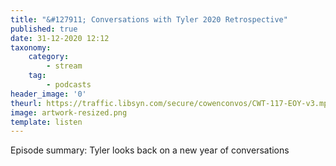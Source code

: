 ```yaml
---
title: "&#127911; Conversations with Tyler 2020 Retrospective"
published: true
date: 31-12-2020 12:12
taxonomy:
    category:
        - stream
    tag:
        - podcasts
header_image: '0'
theurl: https://traffic.libsyn.com/secure/cowenconvos/CWT-117-EOY-v3.mp3?dest-id=850607
image: artwork-resized.png
template: listen
--- 
```

Episode summary: Tyler looks back on a new year of conversations
